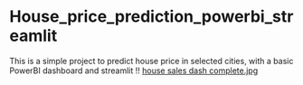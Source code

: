 # House_price_prediction_powerbi_streamlit
This is a simple project to predict house price in selected cities, with a basic PowerBI dashboard and streamlit !!
[house sales dash complete.jpg](https://github.com/krishna-amal/House_price_prediction_powerbi_streamlit/blob/9de9fca68de8c76f637f589a9b8968fdf5ae40ee/house%20sales%20dash%20complete.jpg)
